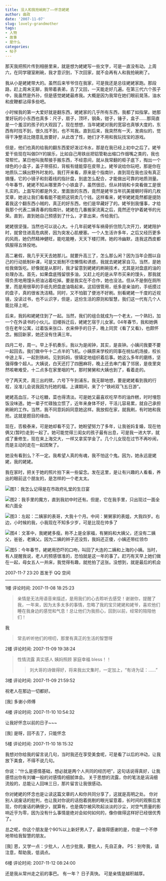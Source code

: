 ```yaml
---
title: 没人和我抢碗刷了——怀念姥姥
author: 曲政
date: '2007-11-07'
slug: lovely-grandmother
tags:
- 人物
- 故事
- 是什么
categories:
- 帖子
---
```

那天我把照片传到相册里来，就是想为姥姥写一些文字，可是一直没有动。上周六，在同学寝室刷碗，我才意识到，下次回家，就不会再有人和我抢碗刷了。 

我从小是姥姥带大的。虽然后来爷爷住在我家，可是我还是总往姥姥家跑。那段路，赶上周末无聊，我带着表弟，去了又回，一天能走好几遍。在第三代六个孩子中，我虽然是外孙，但是感觉姥姥最疼我。大概是因为我常在她们眼前晃荡，油水和皮鞭都沾得多些吧。 

小时候我的第一大爱好就是翻东西，姥姥家的几乎所有东西，我都了如指掌。她那里好玩的小东西也真多：尺子，扇子，顶环，钢条，钳子，锤子，盒子……那简直是一个羞涩的孩子的大观园了。现在想想，当年姥姥对我的宽容也真够大度的，东西有时找不到，很久找不到，也不骂我。直到后来，我突然有一天，发病似的，觉得干净整洁比随意乱放要好，从此改了性，她们才不用和我玩找宝的游戏。

但是，他们也真的给我的翻东西爱好泼过冷水，那是在我已经上初中之后了。姥爷爱干些现在叫做DIY的娱乐，比如自己用铁丝把铝管勒出缩口作烟嘴之类的，我也常帮忙。某日他叫我帮接手搬东西，不经意间，就从我常翻的柜子底下，掏出一个绿色的小盒子，盖子带搭扣，背板有缝能穿在皮带上。姥爷说给你玩吧，那是你在地质队二姨出野外时发的。我打开来看，原来是个指南针，直到现在我也没有真正搞懂，它的小镜子和刻着线的指针盘，到底怎么配合，才能做出可靠的地质测量。今年春节，姥姥不知从哪里弄个小铁盒子，虽然很旧，但从转销和卡突看做工是很扎实的。上面写的都是外文，里面放的东西，竟然是姥爷当年抗美援朝时得的几枚奖章，她说让我们看看能不能把这铜卖几个钱。这样看来，姥爷姥姥竟然都是提防着我这个翻东西小贼的，真正的好东西，他们是早藏好了的。姥爷到我懂事，才给我那个代表二姨青春的指南针。姥姥在几番搬家流离之后，竟然还守护着姥爷的光荣。直到，直到她自己预感到了什么，才拿出来，传给我们。 

姥姥很坚强，当然也可以说心大。十几年前姥爷车祸骨折住院几次开刀，姥姥陪护时，就曾住进高危病房，因为突发心肌梗塞。一个人生活许多年，之后又经历更多的风雨，她仍然精神健旺，能吃能睡，天天下楼打牌。她的冷幽默，连我这西皮都佩服得五体投地。 

高二暑假，我几乎天天去她那儿。就要升高三了，怎么那么闲？因为当年企图以自己的行动抵制补课，可是又抵制不住懒惰和诱惑，我就去姥姥家自习。当然，是她给我做饭吃。好像就是从那时，我才留意到姥姥的刷碗技术，尤其是对盘底的油的处理办法。首先，如果盘底残留很多油，又赶上吃的是从早市买来的馒头，那我就得负责地用馒头把油沾着吃掉。要是我实在不合作，她也没法。但从不是倒在厕所里，而是用很草的手纸先把盘底油吸起来。这招很管用，纸多是亲油的，手纸摸过的盘子，真的很省洗洁精。同时，又不怕脏了便池不好刷。别看姥姥一千度的近视镜，没读过书，也不认识字，但是，这份生活的原则和智慧，我们这一代有几个人能比得上呢。 

后来，我妈和姥姥住到了一起。当然，我们的组合就成为一个老太，一个熟妇，加一个在外读书的小伙儿。旧楼拆迁后，姥姥乞宿于儿女家。04年春节，我和她俩住在老年公寓，过着饭来张口、衣来伸手的日子，晚上同赏《看了又看》，也颇怀念。搬回新家，她还没有住满三年。 

四月二号，周一。早上手机奏乐，我以为是闹钟，其实，是丧钟。小姨问我要不要一起回去。我们做中午十二点半的飞机。小姨原来学校的同事在桃仙机场接，校长中途上车，一起到铁岭。见到妈妈，很镇定地组织着后事。她这么多年的磨练，坚强得像个超人。大姨说，白天还打了四圈麻将，晚上还去串门看了邻居，是夜里突然咳嗽难受，十二点多在家里咽的气，那时舅舅和大姨也到了，看着走的。 

守了两天灵，周三出的殡，六号下午到浦东。我无聊地想，要是姥姥看到我的行程，没准儿会说我因为托她的福，上课期间，来了个“铁岭双飞五日游”。 

姥姥高血压，不让吃糖，菜也得清淡。可是她又最喜欢吃早市的油炸糕，时时埋怨饭没味道。她一辈子忙碌独立惯了，近年来身体不好，干活儿容易累，就自己承担刷碗的工作。当然，我不同意妈妈同意她这样。我放假在家，就我刷，有时她和我抢。这就是题目的缘由。 

现在，否极泰来，可是她却看不见了。她盼望努力了多年，让我爸妈复婚，现在他俩又(暂时)走到一起了。她可能觉得三闺女的孩子最有出息，可是我一进大学，就成了重修生，现在来上海交大，一样又拿奖学金了。几个儿女现在过节不再吵闹，而是主动的走在一起团聚了。 

她没有看到么？不一定。我希望人真的有魂，我不怕这个鬼。因为，她永远是姥姥，我的姥姥。 

我在家时，把关于她的照片拍下来一些留念。发在这里，是让有兴趣的人看看，养出的眼前这个朋友的，是怎样的一个老太太。 

![图1：我怎么记得是在市政府礼堂的生日宴](https://tva1.sinaimg.cn/large/006tNbRwgy1g9sjtqjjm8j30m80gowg0.jpg)

![图2：我手里的魔方，直到我初中时还有。但是，它在我手里，只出现过一面全和六面全](https://tva1.sinaimg.cn/large/006tNbRwgy1g9sjtsbahxj30eb0gojs5.jpg) 

![图3：左起：二姨家的表哥，大我十个月。中间：舅舅家的表姐，大我四岁。右边，小时候的我，小我现在不知多少岁，可是比现在帅多了](https://tva1.sinaimg.cn/large/006tNbRwgy1g9sjtrdn9kj30e40go0to.jpg)

![图4：文革中，我姥姥多瘦。称不上是全家福，有舅妈和大姨父，还没有二姨父，爸爸，老姨父。因为二姨的辫子还没剪，我妈还正傻，小姨还带红领巾](https://tva1.sinaimg.cn/large/006tNbRwgy1g9sjtqstvzj30m80goq45.jpg)

![图5：今年春节，姥姥用恐吓的口吻，叫回了大连的二姨和上海的小姨。当时，有人提醒我说，老人的预感很准的，恐怕就是这一年的事了。赶巧有天早上她们做在一起，母女五人一并床，我觉得有趣，就抢拍了这张。没想到，就是最后的机会](https://tva1.sinaimg.cn/large/006tNbRwgy1g9sjtrvhftj30m80gowgg.jpg)

2007-11-7 23:20 首发于 QQ 空间

---

1楼 评论时间: 2007-11-08 18:25:23

> 亲情是无法用语音来描述，是用我们的心去聆听去感受！谢谢你，提醒了我，一年来，因为太多太多的事情，忽略了我的宝贝姥姥和姥爷，喜欢他们睡在我身边的感觉和气息！总让他们为我担心，回到以前，经常的陪陪他们！

我

> 常去听听他们的唠叨，那里有真正的生活的智慧呀 

2楼 评论时间: 2007-11-09 19:38:24

> 性情流露 真实感人 姨妈照顾 家庭幸福 bless！！ 
> 
> > 刘大哥的诗做得好，将来我出文集时，一定加上，“有诗为证：……” 

3楼 评论时间: 2007-11-09 21:59:52

祝老人在那边一切都好。 

[我] 多谢小师傅 

4楼 评论时间: 2007-11-10 10:54:32

让我好怀念以前的日子~~~

[我] 是呀，回不去了，只能怀念 

5楼 评论时间: 2007-11-10 18:15:32

我想对你给我的留言说几句，当时我还在享受美食呢，可是看了以后的冲动，让我放下美食，不得不说几句。

你说：“什么是感情基础，想必就是两个人共同的经历吧”，这句话说得真好，让我感悟出你有刘墉一般的对感情的细腻体会。
关于思想的流露，你的笔法是涓涓细流般的，总能让人回味三日，那片留言让我很感动。

你对姥姥的怀念也是让读这篇文章的人和你共同分享了，这就是高明之处。
你对别人说废话的批判，也让我对你说的话抱着挑剔的眼光留意着，长时间的观察后发现，你的废话的确很少，就算有，也是偶尔被风吹起淡淡的沙尘，对空气质量的影响近乎为零，因为没有什么事情是绝对会如何如何的，像你做得这样好已经很优秀了。

总之呢，你这个朋友是个90%以上新好男人了，最值得感谢的是，你是一个不停地带给我智慧的朋友。

[我] 恩，又学一点：少批人，人也少批我，要批人，先自正身。
PS：别夸我，请注意，帮助我，低调点。 

6楼 评论时间: 2007-11-12 08:24:00

还是我从常州走之前的事巴。
有一年？
日子真快。
可是亲情是越积越厚。 

